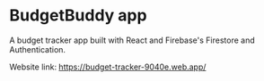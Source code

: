 # BudgetBuddy app

A budget tracker app built with React and Firebase's Firestore and Authentication.

Website link: https://budget-tracker-9040e.web.app/

